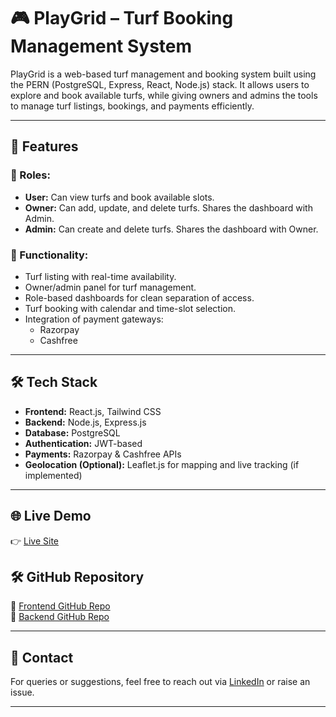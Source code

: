 # 🎮 PlayGrid – Turf Booking Management System

PlayGrid is a web-based turf management and booking system built using the PERN (PostgreSQL, Express, React, Node.js) stack. It allows users to explore and book available turfs, while giving owners and admins the tools to manage turf listings, bookings, and payments efficiently.

---

## 🚀 Features

### 👤 Roles:
- **User:** Can view turfs and book available slots.
- **Owner:** Can add, update, and delete turfs. Shares the dashboard with Admin.
- **Admin:** Can create and delete turfs. Shares the dashboard with Owner.

### 🧩 Functionality:
- Turf listing with real-time availability.
- Owner/admin panel for turf management.
- Role-based dashboards for clean separation of access.
- Turf booking with calendar and time-slot selection.
- Integration of payment gateways:
  - Razorpay
  - Cashfree

---

## 🛠️ Tech Stack

- **Frontend:** React.js, Tailwind CSS
- **Backend:** Node.js, Express.js
- **Database:** PostgreSQL
- **Authentication:** JWT-based
- **Payments:** Razorpay & Cashfree APIs
- **Geolocation (Optional):** Leaflet.js for mapping and live tracking (if implemented)

---

## 🌐 Live Demo

👉 [Live Site](https://play-grid.vercel.app/)

## 🛠 GitHub Repository

🔗 [Frontend GitHub Repo](https://github.com/avb24025/PlayGrid/tree/main/frontend)  
🔗 [Backend GitHub Repo](https://github.com/avb24025/PlayGrid/tree/main/Backend)

---

## 📩 Contact

For queries or suggestions, feel free to reach out via [LinkedIn](https://www.linkedin.com/in/aditya-bhosale-a53481259/) or raise an issue.

---

